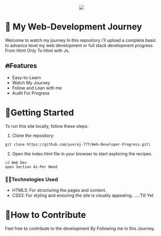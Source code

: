 <p align="center">
<img src="https://capsule-render.vercel.app/api?type=waving&color=gradient&height=200&section=header&text=Web-Development&fontSize=80&fontAlignY=35&animation=twinkling&fontColor=gradient"/> </a> 
</p>

# 🚆 My Web-Development Journey
Welcome to watch my journey In this repository i'll upload a complete basic to advance level my web development or full stack development progress From Html Only To Html with Js.

## 🔥Features
- Easy-to-Learn
- Watch My Journey
- Follow and Lean with me
- Audit For Progress
  
# 🚀Getting Started
To run this site locally, follow these steps:

1. Clone the repository:

```bash
git clone https://github.com/yuvraj-777/Web-Developer-Progress.git\
```

2. Open the index.html file in your browser to start exploring the recipes.

```bash
cd Web Dev
open Section As-Per Need
```

### 🧑‍💻Technologies Used
- HTML5: For structuring the pages and content.
- CSS3: For styling and ensuring the site is visually appealing.
.....Till Yet

# 📜How to Contribute
Feel free to contribute to the development By Following me in this Journey.

